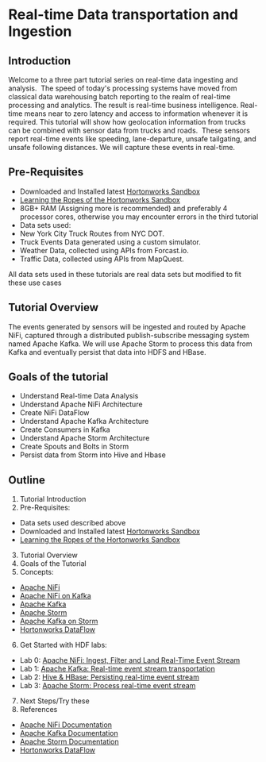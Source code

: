# Real-time Data transportation and Ingestion

## Introduction

Welcome to a three part tutorial series on real-time data ingesting and analysis.  The speed of today's processing systems have moved from classical data warehousing batch reporting to the realm of real-time processing and analytics. The result is real-time business intelligence. Real-time means near to zero latency and access to information whenever it is required. This tutorial will show how geolocation information from trucks can be combined with sensor data from trucks and roads.  These sensors report real-time events like speeding, lane-departure, unsafe tailgating, and unsafe following distances. We will capture these events in real-time.

## Pre-Requisites

*  Downloaded and Installed latest [Hortonworks Sandbox](http://hortonworks.com/products/hortonworks-sandbox/#install)
*  [Learning the Ropes of the Hortonworks Sandbox](http://hortonworks.com/hadoop-tutorial/learning-the-ropes-of-the-hortonworks-sandbox/)
*   8GB+ RAM (Assigning more is recommended) and preferably 4 processor cores, otherwise you may encounter errors in the third tutorial
*   Data sets used:
  *   New York City Truck Routes from NYC DOT.
  *   Truck Events Data generated using a custom simulator.
  *   Weather Data, collected using APIs from Forcast.io.
  *   Traffic Data, collected using APIs from MapQuest.

All data sets used in these tutorials are real data sets but modified to fit these use cases

## Tutorial Overview

The events generated by sensors will be ingested and routed by Apache NiFi, captured through a distributed publish-subscribe messaging system named Apache Kafka. We will use Apache Storm to process this data from Kafka and eventually persist that data into HDFS and HBase.

## Goals of the tutorial

*   Understand Real-time Data Analysis
*   Understand Apache NiFi Architecture
*   Create NiFi DataFlow
*   Understand Apache Kafka Architecture
*   Create Consumers in Kafka
*   Understand Apache Storm Architecture
*   Create Spouts and Bolts in Storm
*   Persist data from Storm into Hive and Hbase

## Outline

1.  Tutorial Introduction
2.  Pre-Requisites:
  -  Data sets used described above
  -  Downloaded and Installed latest [Hortonworks Sandbox](http://hortonworks.com/products/hortonworks-sandbox/#install)
  -  [Learning the Ropes of the Hortonworks Sandbox](http://hortonworks.com/hadoop-tutorial/learning-the-ropes-of-the-hortonworks-sandbox/)
3.  Tutorial Overview
4.  Goals of the Tutorial
5.  Concepts:
  -  [Apache NiFi](rtep-concepts.md)
  -  [Apache NiFi on Kafka](rtep-concepts.md)
  -  [Apache Kafka](rtep-concepts.md)
  -  [Apache Storm](rtep-concepts.md)
  -  [Apache Kafka on Storm](rtep-concepts.md)
  -  [Hortonworks DataFlow](tep-concepts.md)
6.  Get Started with HDF labs:
  - Lab 0: [Apache NiFi: Ingest, Filter and Land Real-Time Event Stream](rtep-1.md)
  - Lab 1: [Apache Kafka: Real-time event stream transportation](rtep-1.md)
  - Lab 2: [Hive & HBase: Persisting real-time event stream](rtep-3.md)
  - Lab 3: [Apache Storm: Process real-time event stream](rtep-4.md)
7.  Next Steps/Try these
8.  References
  -  [Apache NiFi Documentation](https://nifi.apache.org/docs.html)
  -  [Apache Kafka Documentation](http://kafka.apache.org/documentation.html)
  -  [Apache Storm Documentation](http://storm.apache.org/releases/1.0.0/index.html)
  -  [Hortonworks DataFlow](http://hortonworks.com/products/hdf/)
